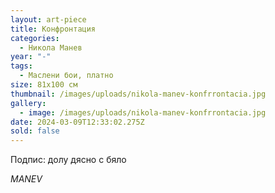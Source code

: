 ```yaml
---
layout: art-piece
title: Конфронтация
categories:
  - Никола Манев
year: "-"
tags:
  - Маслени бои, платно
size: 81х100 см
thumbnail: /images/uploads/nikola-manev-konfrrontacia.jpg
gallery:
  - image: /images/uploads/nikola-manev-konfrrontacia.jpg
date: 2024-03-09T12:33:02.275Z
sold: false
---
```

Подпис: долу дясно с бяло 

*MANEV*

